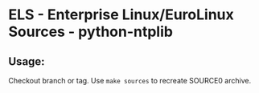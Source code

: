 # ELS - Enterprise Linux/EuroLinux Sources - python-ntplib
 
## Usage:
  Checkout branch or tag. Use `make sources` to recreate  SOURCE0 archive.
